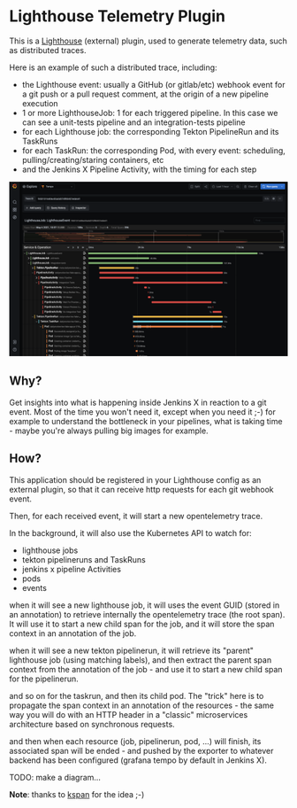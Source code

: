 # Lighthouse Telemetry Plugin

This is a [Lighthouse](https://github.com/jenkins-x/lighthouse) (external) plugin, used to generate telemetry data, such as distributed traces.

Here is an example of such a distributed trace, including:
- the Lighthouse event: usually a GitHub (or gitlab/etc) webhook event for a git push or a pull request comment, at the origin of a new pipeline execution
- 1 or more LighthouseJob: 1 for each triggered pipeline. In this case we can see a unit-tests pipeline and an integration-tests pipeline
- for each Lighthouse job: the corresponding Tekton PipelineRun and its TaskRuns
- for each TaskRun: the corresponding Pod, with every event: scheduling, pulling/creating/staring containers, etc
- and the Jenkins X Pipeline Activity, with the timing for each step

![distributed trace](docs/screenshots/pipeline-distributed-trace-tempo.png)

## Why?

Get insights into what is happening inside Jenkins X in reaction to a git event. Most of the time you won't need it, except when you need it ;-) for example to understand the bottleneck in your pipelines, what is taking time - maybe you're always pulling big images for example.

## How?

This application should be registered in your Lighthouse config as an external plugin, so that it can receive http requests for each git webhook event.

Then, for each received event, it will start a new opentelemetry trace.

In the background, it will also use the Kubernetes API to watch for:
- lighthouse jobs
- tekton pipelineruns and TaskRuns
- jenkins x pipeline Activities
- pods
- events

when it will see a new lighthouse job, it will uses the event GUID (stored in an annotation) to retrieve internally the opentelemetry trace (the root span). It will use it to start a new child span for the job, and it will store the span context in an annotation of the job.

when it will see a new tekton pipelinerun, it will retrieve its "parent" lighthouse job (using matching labels), and then extract the parent span context from the annotation of the job - and use it to start a new child span for the pipelinerun.

and so on for the taskrun, and then its child pod. The "trick" here is to propagate the span context in an annotation of the resources - the same way you will do with an HTTP header in a "classic" microservices architecture based on synchronous requests.

and then when each resource (job, pipelinerun, pod, ...) will finish, its associated span will be ended - and pushed by the exporter to whatever backend has been configured (grafana tempo by default in Jenkins X).

TODO: make a diagram...

**Note**: thanks to [kspan](https://github.com/weaveworks-experiments/kspan) for the idea ;-)

